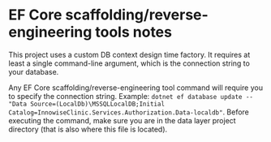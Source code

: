 # EF Core scaffolding/reverse-engineering tools notes

This project uses a custom DB context design time factory. It requires at least a single command-line argument, which is the connection string to your database.

Any EF Core scaffolding/reverse-engineering tool command will require you to specify the connection string. Example: `dotnet ef database update -- "Data Source=(LocalDb)\MSSQLLocalDB;Initial Catalog=InnowiseClinic.Services.Authorization.Data-localdb"`. Before executing the command, make sure you are in the data layer project directory (that is also where this file is located).